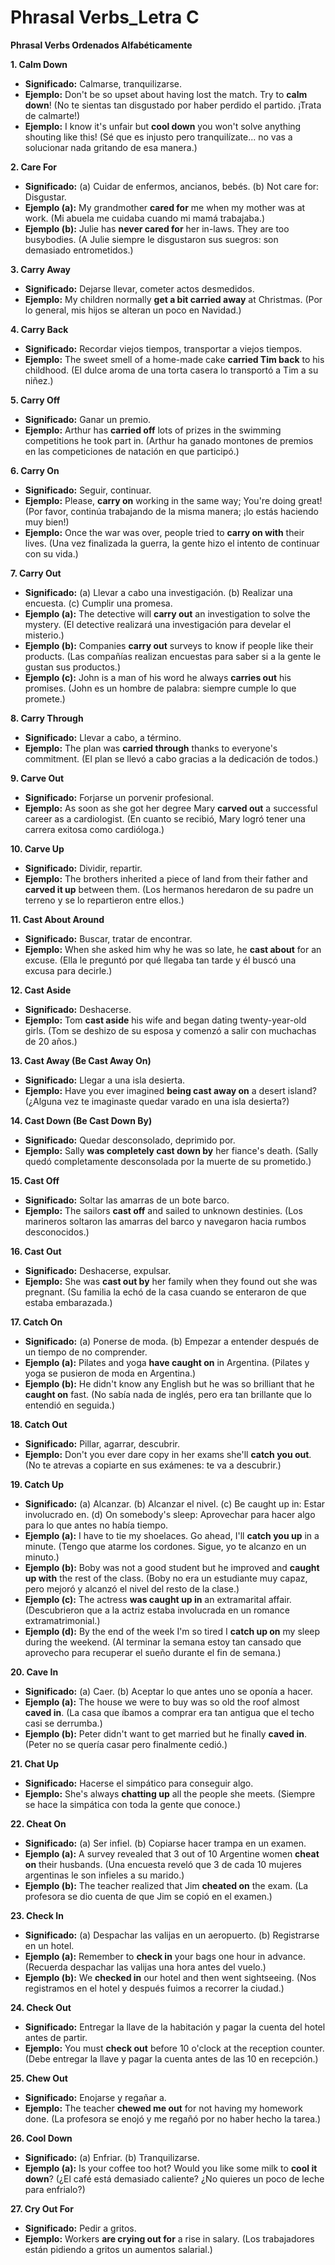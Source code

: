 # Phrasal Verbs_Letra C



**Phrasal Verbs Ordenados Alfabéticamente**

**1. Calm Down**

*   **Significado:** Calmarse, tranquilizarse.
*   **Ejemplo:** Don't be so upset about having lost the match. Try to **calm down**! (No te sientas tan disgustado por haber perdido el partido. ¡Trata de calmarte!)
*   **Ejemplo:** I know it's unfair but **cool down**    you won't solve anything shouting like this! (Sé que es injusto pero tranquilízate... no vas a solucionar nada gritando de esa manera.)

**2. Care For**

*   **Significado:** (a) Cuidar de enfermos, ancianos, bebés. (b) Not care for: Disgustar.
*   **Ejemplo (a):** My grandmother **cared for** me when my mother was at work. (Mi abuela me cuidaba cuando mi mamá trabajaba.)
*   **Ejemplo (b):** Julie has **never cared for** her in-laws. They are too busybodies. (A Julie siempre le disgustaron sus suegros: son demasiado entrometidos.)

**3. Carry Away**

*   **Significado:** Dejarse llevar, cometer actos desmedidos.
*   **Ejemplo:** My children normally **get a bit carried away** at Christmas. (Por lo general, mis hijos se alteran un poco en Navidad.)

**4. Carry Back**

*   **Significado:** Recordar viejos tiempos, transportar a viejos tiempos.
*   **Ejemplo:** The sweet smell of a home-made cake **carried Tim back** to his childhood. (El dulce aroma de una torta casera lo transportó a Tim a su niñez.)

**5. Carry Off**

*   **Significado:** Ganar un premio.
*   **Ejemplo:** Arthur has **carried off** lots of prizes in the swimming competitions he took part in. (Arthur ha ganado montones de premios en las competiciones de natación en que participó.)

**6. Carry On**

*   **Significado:** Seguir, continuar.
*   **Ejemplo:** Please, **carry on** working in the same way; You're doing great! (Por favor, continúa trabajando de la misma manera; ¡lo estás haciendo muy bien!)
*   **Ejemplo:** Once the war was over, people tried to **carry on with** their lives. (Una vez finalizada la guerra, la gente hizo el intento de continuar con su vida.)

**7. Carry Out**

*   **Significado:** (a) Llevar a cabo una investigación. (b) Realizar una encuesta. (c) Cumplir una promesa.
*   **Ejemplo (a):** The detective will **carry out** an investigation to solve the mystery. (El detective realizará una investigación para develar el misterio.)
*   **Ejemplo (b):** Companies **carry out** surveys to know if people like their products. (Las compañías realizan encuestas para saber si a la gente le gustan sus productos.)
*   **Ejemplo (c):** John is a man of his word    he always **carries out** his promises. (John es un hombre de palabra: siempre cumple lo que promete.)

**8. Carry Through**

*   **Significado:** Llevar a cabo, a término.
*   **Ejemplo:** The plan was **carried through** thanks to everyone's commitment. (El plan se llevó a cabo gracias a la dedicación de todos.)

**9. Carve Out**

*   **Significado:** Forjarse un porvenir profesional.
*   **Ejemplo:** As soon as she got her degree Mary **carved out** a successful career as a cardiologist. (En cuanto se recibió, Mary logró tener una carrera exitosa como cardióloga.)

**10. Carve Up**

*   **Significado:** Dividir, repartir.
*   **Ejemplo:** The brothers inherited a piece of land from their father and **carved it up** between them. (Los hermanos heredaron de su padre un terreno y se lo repartieron entre ellos.)

**11. Cast About Around**

*   **Significado:** Buscar, tratar de encontrar.
*   **Ejemplo:** When she asked him why he was so late, he **cast about** for an excuse. (Ella le preguntó por qué llegaba tan tarde y él buscó una excusa para decirle.)

**12. Cast Aside**

*   **Significado:** Deshacerse.
*   **Ejemplo:** Tom **cast aside** his wife and began dating twenty-year-old girls. (Tom se deshizo de su esposa y comenzó a salir con muchachas de 20 años.)

**13. Cast Away (Be Cast Away On)**

*   **Significado:** Llegar a una isla desierta.
*   **Ejemplo:** Have you ever imagined **being cast away on** a desert island? (¿Alguna vez te imaginaste quedar varado en una isla desierta?)

**14. Cast Down (Be Cast Down By)**

*   **Significado:** Quedar desconsolado, deprimido por.
*   **Ejemplo:** Sally **was completely cast down by** her fiance's death. (Sally quedó completamente desconsolada por la muerte de su prometido.)

**15. Cast Off**

*   **Significado:** Soltar las amarras de un bote barco.
*   **Ejemplo:** The sailors **cast off** and sailed to unknown destinies. (Los marineros soltaron las amarras del barco y navegaron hacia rumbos desconocidos.)

**16. Cast Out**

*   **Significado:** Deshacerse, expulsar.
*   **Ejemplo:** She was **cast out by** her family when they found out she was pregnant. (Su familia la echó de la casa cuando se enteraron de que estaba embarazada.)

**17. Catch On**

*   **Significado:** (a) Ponerse de moda. (b) Empezar a entender después de un tiempo de no comprender.
*   **Ejemplo (a):** Pilates and yoga **have caught on** in Argentina. (Pilates y yoga se pusieron de moda en Argentina.)
*   **Ejemplo (b):** He didn't know any English but he was so brilliant that he **caught on** fast. (No sabía nada de inglés, pero era tan brillante que lo entendió en seguida.)

**18. Catch Out**

*   **Significado:** Pillar, agarrar, descubrir.
*   **Ejemplo:** Don't you ever dare copy in her exams    she'll **catch you out**. (No te atrevas a copiarte en sus exámenes: te va a descubrir.)

**19. Catch Up**

*   **Significado:** (a) Alcanzar. (b) Alcanzar el nivel. (c) Be caught up in: Estar involucrado en. (d) On somebody's sleep: Aprovechar para hacer algo para lo que antes no había tiempo.
*   **Ejemplo (a):** I have to tie my shoelaces. Go ahead, I'll **catch you up** in a minute. (Tengo que atarme los cordones. Sigue, yo te alcanzo en un minuto.)
*   **Ejemplo (b):** Boby was not a good student but he improved and **caught up with** the rest of the class. (Boby no era un estudiante muy capaz, pero mejoró y alcanzó el nivel del resto de la clase.)
*   **Ejemplo (c):** The actress **was caught up in** an extramarital affair. (Descubrieron que a la actriz estaba involucrada en un romance extramatrimonial.)
*   **Ejemplo (d):** By the end of the week I'm so tired I **catch up on** my sleep during the weekend. (Al terminar la semana estoy tan cansado que aprovecho para recuperar el sueño durante el fin de semana.)

**20. Cave In**

*   **Significado:** (a) Caer. (b) Aceptar lo que antes uno se oponía a hacer.
*   **Ejemplo (a):** The house we were to buy was so old the roof almost **caved in**. (La casa que íbamos a comprar era tan antigua que el techo casi se derrumba.)
*   **Ejemplo (b):** Peter didn't want to get married but he finally **caved in**. (Peter no se quería casar pero finalmente cedió.)

**21. Chat Up**

*   **Significado:** Hacerse el simpático para conseguir algo.
*   **Ejemplo:** She's always **chatting up** all the people she meets. (Siempre se hace la simpática con toda la gente que conoce.)

**22. Cheat On**

*   **Significado:** (a) Ser infiel. (b) Copiarse hacer trampa en un examen.
*   **Ejemplo (a):** A survey revealed that 3 out of 10 Argentine women **cheat on** their husbands. (Una encuesta reveló que 3 de cada 10 mujeres argentinas le son infieles a su marido.)
*   **Ejemplo (b):** The teacher realized that Jim **cheated on** the exam. (La profesora se dio cuenta de que Jim se copió en el examen.)

**23. Check In**

*   **Significado:** (a) Despachar las valijas en un aeropuerto. (b) Registrarse en un hotel.
*   **Ejemplo (a):** Remember to **check in** your bags one hour in advance. (Recuerda despachar las valijas una hora antes del vuelo.)
*   **Ejemplo (b):** We **checked in** our hotel and then went sightseeing. (Nos registramos en el hotel y después fuimos a recorrer la ciudad.)

**24. Check Out**

*   **Significado:** Entregar la llave de la habitación y pagar la cuenta del hotel antes de partir.
*   **Ejemplo:** You must **check out** before 10 o'clock at the reception counter. (Debe entregar la llave y pagar la cuenta antes de las 10 en recepción.)

**25. Chew Out**

*   **Significado:** Enojarse y regañar a.
*   **Ejemplo:** The teacher **chewed me out** for not having my homework done. (La profesora se enojó y me regañó por no haber hecho la tarea.)

**26. Cool Down**

*   **Significado:** (a) Enfriar. (b) Tranquilizarse.
*   **Ejemplo (a):** Is your coffee too hot? Would you like some milk to **cool it down**? (¿El café está demasiado caliente? ¿No quieres un poco de leche para enfrialo?)

**27. Cry Out For**

*   **Significado:** Pedir a gritos.
*   **Ejemplo:** Workers **are crying out for** a rise in salary. (Los trabajadores están pidiendo a gritos un aumentos salarial.)
